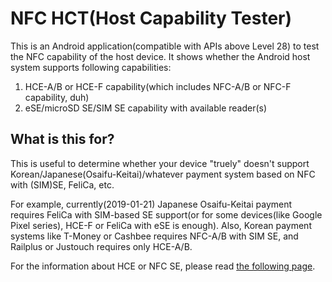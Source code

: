 # NFC HCT(Host Capability Tester)

This is an Android application(compatible with APIs above Level 28) to test the NFC capability of the host device. It shows whether the Android host system supports following capabilities:
1. HCE-A/B or HCE-F capability(which includes NFC-A/B or NFC-F capability, duh)
2. eSE/microSD SE/SIM SE capability with available reader(s)

What is this for?
------------------

This is useful to determine whether your device "truely" doesn't support Korean/Japanese(Osaifu-Keitai)/whatever payment system based on NFC with (SIM)SE, FeliCa, etc.

For example, currently(2019-01-21) Japanese Osaifu-Keitai payment requires FeliCa with SIM-based SE support(or for some devices(like Google Pixel series), HCE-F or FeliCa with eSE is enough). Also, Korean payment systems like T-Money or Cashbee requires NFC-A/B with SIM SE, and Railplus or Justouch requires only HCE-A/B.

For the information about HCE or NFC SE, please read [the following page](https://developer.android.com/guide/topics/connectivity/nfc/hce).
